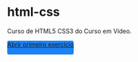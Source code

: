 # html-css
Curso de HTML5 CSS3 do Curso em Vídeo.

<div style="display:block; position:absolute; background-color: #1c81f3; border-radius: 4px; width=180px; height: 32px">
<a href="https://jhenicksbartoski.github.io/html-css/exercicios/ex001/index.html"> Abrir primeiro exercício </a>
</div>